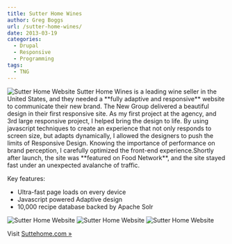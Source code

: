 ```yaml
---
title: Sutter Home Wines
author: Greg Boggs
url: /sutter-home-wines/
date: 2013-03-19
categories:
  - Drupal
  - Responsive
  - Programming
tags:
  - TNG
---
```

<img src="/portfolio/sutterhome_1.jpg" alt="Sutter Home Website" />
Sutter Home Wines is a leading wine seller in the United States, and they needed a **fully adaptive and responsive** 
website to communicate their new brand. The New Group delivered a beautiful design in their first responsive site. As my
first project at the agency, and 3rd large responsive project, I helped bring the design to life. By using javascript 
techniques to create an experience that not only responds to screen size, but adapts dynamically, I allowed the designers to 
push the limits of Responsive Design. Knowing the importance of performance on brand perception, I carefully optimized the 
front-end experience.Shortly after launch, the site was **featured on Food Network**, and the site stayed fast under an unexpected 
avalanche of traffic.
 
Key features:

  * Ultra-fast page loads on every device 
  * Javascript powered Adaptive design
  * 10,000 recipe database backed by Apache Solr

<img src="/portfolio/sutterhome_2.jpg" alt="Sutter Home Website" />

<img src="/portfolio/sutterhome_3.jpg" alt="Sutter Home Website" />

<img src="/portfolio/sutterhome_4.jpg" alt="Sutter Home Website" />

Visit [Suttehome.com »][1]

 [1]: http://www.sutterhome.com